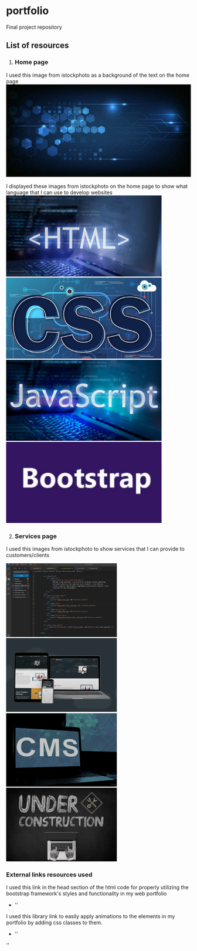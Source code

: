 # portfolio
Final project repository
## List of resources
1. ### Home page
I used this image from istockphoto as a background of the text on the home page
![background picture](images/front-desktop.jpg)

I displayed these images from istockphoto on the home page to show what language
that I can use to develop websites
![html picture](images/html-424_x_221.png)
![html picture](images/css-424_x_221.png)
![html picture](images/javascript-424_x_221.png)
![html picture](images/bootstrap-424_x_221.png)

2. ### Services page
I used this images from istockphoto to show services that I can provide to customers/clients

![html picture](images/code.png)
![html picture](images/dev-302_x_201.png)
![html picture](images/cms.png)
![html picture](images/maintenance-302_x_201.png)

### External links resources used
I used this link in the head section of the html code for properly utilizing the bootstrap framework's styles and functionality in my web portfolio
- '<link href="https://cdn.jsdelivr.net/npm/bootstrap@5.3.1/dist/css/bootstrap.min.css" rel="stylesheet" integrity="sha384-4bw+/aepP/YC94hEpVNVgiZdgIC5+VKNBQNGCHeKRQN+PtmoHDEXuppvnDJzQIu9" crossorigin="anonymous">'

I used this library link to easily apply animations to the elements in my portfolio by adding css classes to them.
- '<link rel="stylesheet" href="https://cdnjs.cloudflare.com/ajax/libs/animate.css/4.1.1/animate.min.css"/>'

'<script src="https://kit.fontawesome.com/7e3b67895f.js" crossorigin="anonymous"></script>'